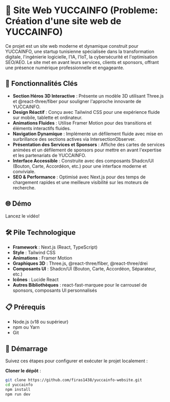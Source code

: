 # 🌟 Site Web YUCCAINFO (Probleme: Création d'une site web de YUCCAINFO)

Ce projet est un site web moderne et dynamique construit pour YUCCAINFO, une startup tunisienne spécialisée dans la transformation digitale, l'ingénierie logicielle, l'IA, l'IoT, la cybersécurité et l'optimisation SEO/AEO. Le site met en avant leurs services, clients et sponsors, offrant une présence numérique professionnelle et engageante.

## 🚀 Fonctionnalités Clés

- **Section Héros 3D Interactive** : Présente un modèle 3D utilisant Three.js et @react-three/fiber pour souligner l'approche innovante de YUCCAINFO.
- **Design Réactif** : Conçu avec Tailwind CSS pour une expérience fluide sur mobile, tablette et ordinateur.
- **Animations Fluides** : Utilise Framer Motion pour des transitions et éléments interactifs fluides.
- **Navigation Dynamique** : Implémente un défilement fluide avec mise en surbrillance des sections actives via IntersectionObserver.
- **Présentation des Services et Sponsors** : Affiche des cartes de services animées et un défilement de sponsors pour mettre en avant l'expertise et les partenariats de YUCCAINFO.
- **Interface Accessible** : Construite avec des composants Shadcn/UI (Bouton, Carte, Accordéon, etc.) pour une interface moderne et conviviale.
- **SEO & Performance** : Optimisé avec Next.js pour des temps de chargement rapides et une meilleure visibilité sur les moteurs de recherche.

## 🌐 Démo 

Lancez le vidéo!

## 🛠️ Pile Technologique

- **Framework** : Next.js (React, TypeScript)
- **Style** : Tailwind CSS
- **Animations** : Framer Motion
- **Graphiques 3D** : Three.js, @react-three/fiber, @react-three/drei
- **Composants UI** : Shadcn/UI (Bouton, Carte, Accordéon, Séparateur, etc.)
- **Icônes** : Lucide React
- **Autres Bibliothèques** : react-fast-marquee pour le carrousel de sponsors, composants UI personnalisés

## 📋 Prérequis

- Node.js (v18 ou supérieur)
- npm ou Yarn
- Git

## 🏁 Démarrage

Suivez ces étapes pour configurer et exécuter le projet localement :

**Cloner le dépôt** :
   ```bash
   git clone https://github.com/firas1438/yuccainfo-website.git
   cd yuccainfo
   npm install
   npm run dev
   ```

